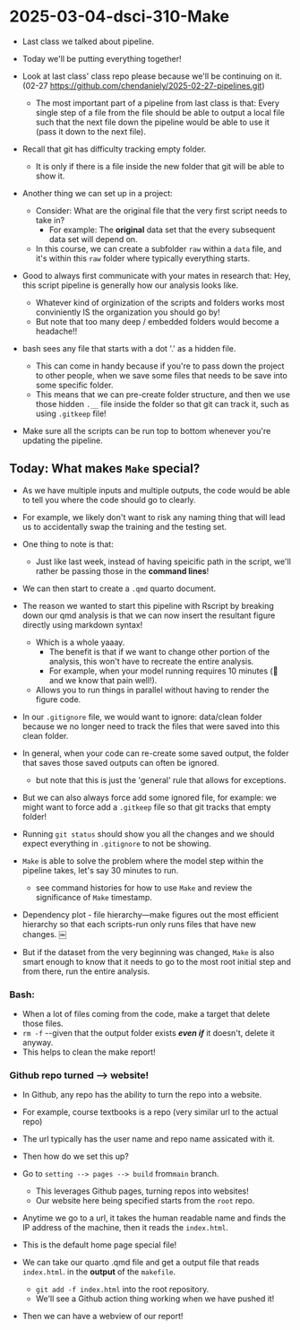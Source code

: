 # 2025-03-04-dsci-310-Make

- Last class we talked about pipeline. 
- Today we'll be putting everything together!

- Look at last class' class repo please because we'll be continuing on it.(02-27 https://github.com/chendaniely/2025-02-27-pipelines.git)
    - The most important part of a pipeline from last class is that:
        Every single step of a file from the file should be able to output a local file such that the next file down the pipeline would be able to use it (pass it down to the next file).

- Recall that git has difficulty tracking empty folder.
    - It is only if there is a file inside the new folder that git will be able to show it.

- Another thing we can set up in a project:
    - Consider: What are the original file that the very first script needs to take in?
        - For example: The **original** data set that the every subsequent data set will depend on.
    - In this course, we can create a subfolder `raw` within a `data` file, and it's within this `raw` folder where typically everything starts.
- Good to always first communicate with your mates in research that: Hey, this script pipeline is generally how our analysis looks like.
    -  Whatever kind of orginization of the scripts and folders works most conviniently IS the organization you should go by!
    - But note that too many deep / embedded folders would become a headache!!
- bash sees any file that starts with a dot '.' as a hidden file.
    - This can come in handy because if you're to pass down the project to other people, when we save some files that needs to be save into some specific folder.
    - This means that we can pre-create folder structure, and then we use those hidden `.__` file inside the folder so that git can track it, such as using `.gitkeep` file!
- Make sure all the scripts can be run top to bottom whenever you're updating the pipeline.

## Today: What makes `Make` special?
- As we have multiple inputs and multiple outputs, the code would be able to tell you where the code should go to clearly.
- For example, we likely don't want to risk any naming thing that will lead us to accidentally swap the training and the testing set.
- One thing to note is that:
    - Just like last week, instead of having speicific path in the script, we'll rather be passing those in the **command lines**!

- We can then start to create a `.qmd` quarto document.
- The reason we wanted to start this pipeline with Rscript by breaking down our qmd analysis is that we can now insert the resultant figure directly using markdown syntax! 
    - Which is a whole yaaay.
        - The benefit is that if we want to change other portion of the analysis, this won't have to recreate the entire analysis.
        - For example, when your model running requires 10 minutes (🥲 and we know that pain well!).
    - Allows you to run things in parallel without having to render the figure code.


- In our `.gitignore` file, we would want to ignore: data/clean folder because we no longer need to track the files that were saved into this clean folder.
- In general, when your code can re-create some saved output, the folder that saves those saved outputs can often be ignored.
    - but note that this is just the 'general' rule that allows for exceptions.
- But we can also always force add some ignored file, for example: we might want to force add a `.gitkeep` file so that git tracks that empty folder!

- Running `git status` should show you all the changes and we should expect everything in `.gitignore` to not be showing.
- `Make` is able to solve the problem where the model step within the pipeline takes, let's say 30 minutes to run.

    - see command histories for how to use `Make` and review the significance of `Make` timestamp.
    
- Dependency plot - file hierarchy—make figures out the most efficient hierarchy so that each scripts-run only runs files that have new changes. 
￼
- But if the dataset from the very beginning was changed, `Make` is also smart enough to know that it needs to go to the most root initial step and from there, run the entire analysis.

### Bash:

- When a lot of files coming from the code, make a target that delete those files.
- `rm -f` --given that the output folder exists ***even if*** it doesn't, delete it anyway.
- This helps to clean the make report!

### Github repo turned --> website!
- In Github, any repo has the ability to turn the repo into a website.
- For example, course textbooks is a repo (very similar url to the actual repo)
- The url typically has the user name and repo name assicated with it.
- Then how do we set this up?

- Go to `setting --> pages --> build` from`main` branch.
    - This leverages Github pages, turning repos into websites!
    - Our website here being specified starts from the `root` repo.

- Anytime we go to a url, it takes the human readable name and finds the IP address of the machine, then it reads the `index.html`.
- This is the default home page special file!
- We can take our quarto .qmd file and get a output file that reads `index.html`. in the **output** of the `makefile`.
    - `git add -f index.html` into the root repository.
    - We'll see a Github action thing working when we have pushed it!

- Then we can have a webview of our report!
